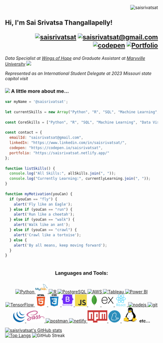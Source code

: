 <p align="right"> <img src="https://komarev.com/ghpvc/?username=saisrivatsat&label=Profile%20views&color=129e00&style=plastic" alt="saisrivatsat" /> </p>
<h2 align="left"> Hi, I'm Sai Srivatsa Thangallapelly! <p align="right">
<a href="https://linkedin.com/in/saisrivatsat/" target="blank"><img align="center" src="https://upload.wikimedia.org/wikipedia/commons/thumb/c/ca/LinkedIn_logo_initials.png/768px-LinkedIn_logo_initials.png" alt="saisrivatsat" height="30" width="30" /></a>
<a href="mailto:saisrivatsat@gmail.com" target="blank"><img align="center" src="https://cdn.iconscout.com/icon/free/png-256/free-gmail-2981844-2476484.png?f=webp&w=256" alt="saisrivatsat@gmail.com" height="35" width="35" /></a>
<a href="https://codepen.io/saisrivatsat" target="blank"><img align="center" src="https://encrypted-tbn0.gstatic.com/images?q=tbn:ANd9GcQZZRsGfqQObV3wIKmJ5ILpkmXBllyyoX873FeUl-vnwRNIa0AXEzI8sEaU-LONf_8ctnw&usqp=CAU" alt="codepen" height="30" width="30" /></a>
<a href="https://saisrivatsat.netlify.app/" target="blank"><img align="center" src="https://saisrivatsat.netlify.app/assets/saisrivatsaLogo-fX-NkWan.png" alt="Portfolio" height="40" width="40" /></a>
</p></h2>


<p align="left">
  <em>
    Data Specialist at <a href="https://wingsofhope.ngo/">Wings of Hope</a> and Graduate Assistant at <a href="https://www.maryville.edu/">Maryville University</a>
    <img src="https://media.giphy.com/media/WUlplcMpOCEmTGBtBW/giphy.gif" width="30">
  </em>
</p>
<p align="left">
  <em>
    Represented as an International Student Delegate at 2023 Missouri state capitol visit
  </em>
</p>

### <img src="https://media.giphy.com/media/VgCDAzcKvsR6OM0uWg/giphy.gif" width="50"> A little more about me...  
```js
var myName = '@saisrivatsat';

let currentSkills = new Array("Python", "R", "SQL", "Machine Learning", "Data Visualization", "Statistics");

const CoreSkills = ["Python", "R", "SQL", "Machine Learning", "Data Visualization", "AWS", "HTML5", "CSS3", "Bootstrap", "JavaScript", "MongoDB", "Express.js", "React", "Node.js", "Git", "jQuery", "Sass", "Postman", "Netlify", "npm", "Yarn", "Linux",  "Statistics"];

const contact = {
  emailId: "saisrivatsat@gmail.com",
  linkedIn: "https://www.linkedin.com/in/saisrivatsat/",
  codepen: "https://codepen.io/saisrivatsat",
  portfolio: "https://saisrivatsat.netlify.app/"
};

function listSkills() {
  console.log("All Skills:", allSkills.join(", "));
  console.log("Currently Learning:", currentlyLearning.join(", "));
}

function myMotivation(youCan) {
  if (youCan == "fly") {
    alert('Fly like an Eagle');
  } else if (youCan == "run") {
    alert('Run like a cheetah');
  } else if (youCan == "walk") {
    alert('Walk like an ant');
  } else if (youCan == "crawl") {
    alert('Crawl like a tortoise');
  } else {
    alert('By all means, keep moving forward');
  }
}
    
```
<!---
saisrivatsat/saisrivatsat is a ✨ special ✨ repository because its `README.md` (this file) appears on your GitHub profile.
You can click the Preview link to take a look at your changes.
--->
<h3 align="center">Languages and Tools:</h3>
<p align="center">
<a href="https://www.python.org/" target="_blank"> <img src="https://www.google.com/url?sa=i&url=https%3A%2F%2Fin.pinterest.com%2Fpin%2Fhd-python-logo-symbol-transparent-png-in-2024--1035053926853276255%2F&psig=AOvVaw0FYgq7CVksw0k9XOpV4tuk&ust=1736567294906000&source=images&cd=vfe&opi=89978449&ved=0CBQQjRxqFwoTCLDZ-Lef6ooDFQAAAAAdAAAAABAJ" alt="Python" width="40" height="40"/> </a>
<a href="https://www.mysql.com/" target="_blank"> <img src="https://raw.githubusercontent.com/devicons/devicon/master/icons/mysql/mysql-original-wordmark.svg" alt="SQL" width="40" height="40"/> </a>
<a href="https://www.r-project.org/" target="_blank"> <img src="https://www.r-project.org/Rlogo.png" alt="R" width="40" height="40"/> </a>
<a href="https://www.postgresql.org/" target="_blank"> <img src="https://upload.wikimedia.org/wikipedia/commons/2/29/Postgresql_elephant.svg" alt="PostgreSQL" width="40" height="40"/> </a>
<a href="https://aws.amazon.com/" target="_blank"> <img src="https://logos-world.net/wp-content/uploads/2021/08/Amazon-Web-Services-AWS-Logo.png" alt="AWS" width="60" height="35"/> </a>
<a href="https://www.tableau.com/" target="_blank"> <img src="https://cdn.worldvectorlogo.com/logos/tableau-software.svg" alt="Tableau" width="40" height="40"/> </a>
<a href="https://powerbi.microsoft.com/" target="_blank"> <img src="https://upload.wikimedia.org/wikipedia/commons/c/cf/New_Power_BI_Logo.svg" alt="Power BI" width="40" height="40"/> </a>
<a href="https://www.tensorflow.org/" target="_blank"> <img src="https://upload.wikimedia.org/wikipedia/commons/2/2d/Tensorflow_logo.svg" alt="TensorFlow" width="40" height="40"/> </a>
<a href="https://html.com/" target="_blank"> <img src="https://raw.githubusercontent.com/devicons/devicon/master/icons/html5/html5-original-wordmark.svg" alt="html5" width="40" height="40"/> </a> 
<a href="https://www.w3schools.com/css/" target="_blank"> <img src="https://raw.githubusercontent.com/devicons/devicon/master/icons/css3/css3-original-wordmark.svg" alt="css3" width="40" height="40"/> </a>  
<a href="https://getbootstrap.com" target="_blank"> <img src="https://raw.githubusercontent.com/devicons/devicon/master/icons/bootstrap/bootstrap-plain-wordmark.svg" alt="bootstrap" width="40" height="40"/> </a> 
<a href="https://developer.mozilla.org/en-US/docs/Web/JavaScript" target="_blank"> <img src="https://raw.githubusercontent.com/devicons/devicon/master/icons/javascript/javascript-original.svg" alt="javascript" width="40" height="40"/> </a>  
<a href="https://www.mongodb.com/" target="_blank"> <img src="https://raw.githubusercontent.com/devicons/devicon/master/icons/mongodb/mongodb-original.svg" alt="mongodb" width="40" height="40"/> </a>
<a href="https://expressjs.com/" target="_blank"> <img src="https://raw.githubusercontent.com/devicons/devicon/master/icons/express/express-original.svg" alt="express" width="40" height="40"/> </a>
<a href="https://reactjs.org/" target="_blank"> <img src="https://raw.githubusercontent.com/devicons/devicon/master/icons/react/react-original-wordmark.svg" alt="react" width="40" height="40"/> </a> 
<a href="https://nodejs.org/en/" target="_blank"> <img src="https://upload.wikimedia.org/wikipedia/commons/thumb/d/d9/Node.js_logo.svg/1280px-Node.js_logo.svg.png" alt="nodejs" width="80" height="45"/> </a>
<a href="https://git-scm.com/" target="_blank"> <img src="https://www.vectorlogo.zone/logos/git-scm/git-scm-icon.svg" alt="git" width="40" height="40"/> </a> 
<a href="https://jquery.com/" target="_blank"> <img src="https://raw.githubusercontent.com/devicons/devicon/master/icons/jquery/jquery-original.svg" alt="jquery" width="40" height="40"/> </a>
<a href="https://sass-lang.com/" target="_blank"> <img src="https://raw.githubusercontent.com/devicons/devicon/master/icons/sass/sass-original.svg" alt="sass" width="60" height="45"/> </a>
<a href="https://postman.com" target="_blank"> <img src="https://www.vectorlogo.zone/logos/getpostman/getpostman-icon.svg" alt="postman" width="40" height="40"/> </a>
<a href="https://www.netlify.com/" target="_blank"> <img src="https://encrypted-tbn0.gstatic.com/images?q=tbn:ANd9GcTPtoKhwgyPyjVqJYOW0PNRtlEVyZxdlkFNzfP1DsyfX29m298LFRWgL-8nFGmJ8UPbUxg&usqp=CAU" alt="netlify" width="40" height="40"/> </a> 
<a href="https://www.npmjs.com/" target="_blank"> <img src="https://github.com/MarioTerron/logo-images/blob/master/logos/npm.png" alt="npm" width="65" height="40"/> </a>
<a href="https://yarnpkg.com/" target="_blank"> <img src="https://raw.githubusercontent.com/devicons/devicon/master/icons/yarn/yarn-original.svg" alt="npm" width="40" height="40"/> </a>
<a href="https://www.linux.org/" target="_blank"> <img src="https://raw.githubusercontent.com/devicons/devicon/master/icons/linux/linux-original.svg" alt="linux" width="55" height="50"/></a><b>   etc... </b> </p>

[![saisrivatsat's GitHub stats](https://github-readme-stats.vercel.app/api?username=saisrivatsat)](https://github.com/saisrivatsat/github-readme-stats)
<br>[![Top Langs](https://github-readme-stats.vercel.app/api/top-langs/?username=saisrivatsat&layout=compact&langs_count=15)](https://github.com/saisrivatsat/github-readme-stats)
![GitHub Streak](https://github-readme-streak-stats.herokuapp.com/?user=saisrivatsat)

